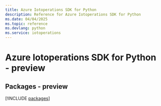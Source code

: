 ```yaml
---
title: Azure Iotoperations SDK for Python
description: Reference for Azure Iotoperations SDK for Python
ms.date: 04/04/2025
ms.topic: reference
ms.devlang: python
ms.service: iotoperations
---
```

# Azure Iotoperations SDK for Python - preview
## Packages - preview
[!INCLUDE [packages](iotoperations-index.md)]